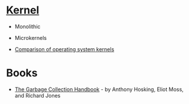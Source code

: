 # [Kernel](https://en.wikipedia.org/wiki/Kernel_(operating_system))

- Monolithic
- Microkernels

- [Comparison of operating system kernels](https://en.wikipedia.org/wiki/Comparison_of_operating_system_kernels)

# Books
- [The Garbage Collection Handbook](https://g.co/kgs/YKrUid) - by Anthony Hosking, Eliot Moss, and Richard Jones